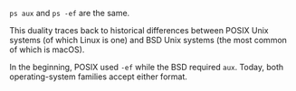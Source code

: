 `ps aux` and `ps -ef` are the same. 

This duality traces back to historical differences between POSIX Unix systems (of which Linux is one) and BSD Unix systems (the most common of which is macOS). 

In the beginning, POSIX used `-ef` while the BSD required `aux`. Today, both operating-system families accept either format.